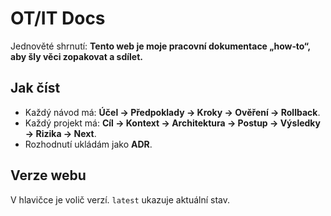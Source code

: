 
# OT/IT Docs

Jednověté shrnutí: **Tento web je moje pracovní dokumentace „how‑to“, aby šly věci zopakovat a sdílet.**

## Jak číst
- Každý návod má: **Účel → Předpoklady → Kroky → Ověření → Rollback**.
- Každý projekt má: **Cíl → Kontext → Architektura → Postup → Výsledky → Rizika → Next**.
- Rozhodnutí ukládám jako **ADR**.

## Verze webu
V hlavičce je volič verzí. `latest` ukazuje aktuální stav.
